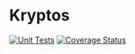 # Kryptos

[![Unit Tests](https://github.com/iluzioDev/kryptos/actions/workflows/unit-tests.yml/badge.svg)](https://github.com/iluzioDev/kryptos/actions/workflows/unit-tests.yml) [![Coverage Status](https://coveralls.io/repos/github/iluzioDev/kryptos/badge.svg?branch=main)](https://coveralls.io/github/iluzioDev/kryptos?branch=main)
